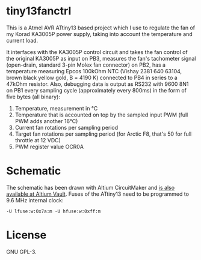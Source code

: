 # tiny13fanctrl
This is a Atmel AVR ATtiny13 based project which I use to regulate the fan of
my Korad KA3005P power supply, taking into account the temperature and current
load.

It interfaces with the KA3005P control circuit and takes the fan control of the
original KA3005P as input on PB3, measures the fan's tachometer signal
(open-drain, standard 3-pin Molex fan connector) on PB2, has a temperature
measuring Epcos 100kOhm NTC (Vishay 2381 640 63104, brown black yellow gold, B
= 4190 K) connected to PB4 in series to a 47kOhm resistor. Also, debugging data
is output as RS232 with 9600 8N1 on PB1 every sampling cycle (approximately
every 800ms) in the form of five bytes (all binary):

  1. Temperature, measurement in °C
  2. Temperature that is accounted on top by the sampled input PWM (full PWM adds another 16°C)
  3. Current fan rotations per sampling period
  4. Target fan rotations per sampling period (for Arctic F8, that's 50 for full throttle at 12 VDC)
  5. PWM register value OCR0A

# Schematic
The schematic has been drawn with Altium CircuitMaker and [is also available at
Altium Vault](https://workspace.circuitmaker.com/Projects/Details/johndoe31415/tiny13fanctrl).
Fuses of the ATtiny13 need to be programmed to 9.6 MHz internal clock:

```-U lfuse:w:0x7a:m -U hfuse:w:0xff:m```

# License
GNU GPL-3.
